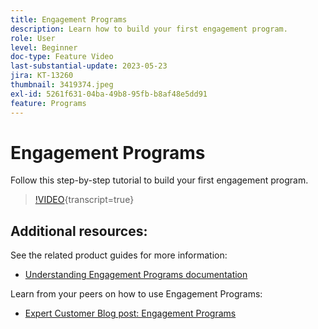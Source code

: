 ```yaml
---
title: Engagement Programs
description: Learn how to build your first engagement program.
role: User
level: Beginner
doc-type: Feature Video
last-substantial-update: 2023-05-23
jira: KT-13260
thumbnail: 3419374.jpeg
exl-id: 5261f631-04ba-49b8-95fb-b8af48e5dd91
feature: Programs
---
```

# Engagement Programs

Follow this step-by-step tutorial to build your first engagement program.

>[!VIDEO](https://video.tv.adobe.com/v/3419374/?learn=on){transcript=true} 

## Additional resources:

See the related product guides for more information:
* [Understanding Engagement Programs documentation](https://experienceleague.adobe.com/docs/marketo/using/product-docs/email-marketing/drip-nurturing/creating-an-engagement-program/understanding-engagement-programs.html?lang=en) 

Learn from your peers on how to use Engagement Programs:
* [Expert Customer Blog post: Engagement Programs](https://nation.marketo.com/t5/product-blogs/marketo-success-series-engagement-programs/ba-p/301712)
